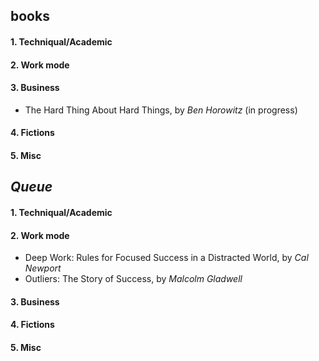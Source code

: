 ## books
#### 1. Techniqual/Academic

#### 2. Work mode

#### 3. Business
- The Hard Thing About Hard Things, by *Ben Horowitz* (in progress)

#### 4. Fictions

#### 5. Misc


## *Queue*

#### 1. Techniqual/Academic

#### 2. Work mode
- Deep Work: Rules for Focused Success in a Distracted World, by *Cal Newport*
- Outliers: The Story of Success, by *Malcolm Gladwell*

#### 3. Business

#### 4. Fictions

#### 5. Misc
